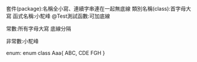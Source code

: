 套件(package):名稱全小寫、連續字串連在一起無底線
類別名稱(class):首字母大寫
函式名稱:小駝峰
@Test測試函數:可加底線

常數:所有字母大寫 底線分隔

非常數:小駝峰 

enum:
enum class Aaa{
  ABC,
  CDE
  FGH
}
